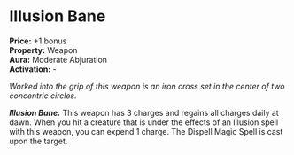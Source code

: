 # Illusion Bane

**Price:** +1 bonus  
**Property:** Weapon  
**Aura:** Moderate Abjuration  
**Activation:** -

*Worked into the grip of this weapon is an iron cross set in the center of two concentric circles.*

***Illusion Bane.*** This weapon has 3 charges and regains all charges daily at dawn. When you hit a creature that is under the effects of an Illusion spell with this weapon, you can expend 1 charge. The Dispell Magic Spell is cast upon the target.